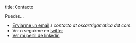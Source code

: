 title: Contacto

Puedes...

* [Enviarme un email](mailto:contacto@contacto@oscartrigarmatica.com) a *contacto at oscartrigamatica dot com*.
* Ver o seguirme en [twitter](https://twitter.com/cat_dotoscat)
* [Ver mi perfil de linkedin](https://in.linkedin.com/in/oscar-triano-g7)
